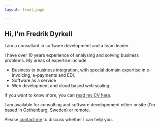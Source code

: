 ```yaml
---
layout: front_page

---
```


## Hi, I'm Fredrik Dyrkell

I am a consultant in software development and a team leader.

I have over 10 years experience of analysing and solving business problems. My areas of expertise include 

- Business to business integration, with special domain expertise in e-invoicing, e-payments and EDI.
- Software as a service 
- Web development and cloud based web scaling

If you want to know more, you can [read my CV here](cv.html). 

I am available for consulting and software developement either onsite (I'm based in Gothenburg, Sweden) or remote. 

Please [contact me](mailto:fredrik.dyrkell@gmail.com) to discuss whether I can help you.
